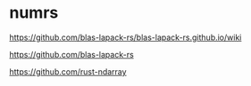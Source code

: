 # numrs

https://github.com/blas-lapack-rs/blas-lapack-rs.github.io/wiki

https://github.com/blas-lapack-rs

https://github.com/rust-ndarray



